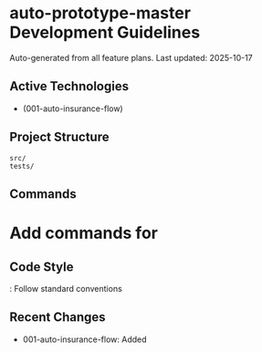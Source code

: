 # auto-prototype-master Development Guidelines

Auto-generated from all feature plans. Last updated: 2025-10-17

## Active Technologies
- (001-auto-insurance-flow)

## Project Structure
```
src/
tests/
```

## Commands
# Add commands for 

## Code Style
: Follow standard conventions

## Recent Changes
- 001-auto-insurance-flow: Added

<!-- MANUAL ADDITIONS START -->
<!-- MANUAL ADDITIONS END -->
